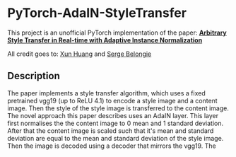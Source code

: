 # PyTorch-AdaIN-StyleTransfer
This project is an unofficial PyTorch implementation of the paper: [**Arbitrary Style Transfer in Real-time with Adaptive Instance Normalization**](https://arxiv.org/abs/1703.06868)

All credit goes to: [Xun Huang](http://www.cs.cornell.edu/~xhuang/) and
[Serge Belongie](http://blogs.cornell.edu/techfaculty/serge-belongie/)


## Description
The paper implements a style transfer algorithm, which uses a fixed pretrained vgg19 (up to ReLU 4.1) to encode a style image and a content image. Then the style of the style image is transferred to the content image. The novel approach this paper describes uses an AdaIN layer. This layer first normalises the the content image to 0 mean and 1 standard deviation. After that the content image is scaled such that it's mean and standard deviation are equal to the mean and standard deviation of the style image. Then the image is decoded using a decoder that mirrors the vgg19.
The 
